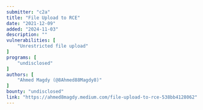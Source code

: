 ```yaml
---
submitter: "c2a"
title: "File Upload to RCE"
date: "2021-12-09"
added: "2024-11-03"
description: ""
vulnerabilities: [
    "Unrestricted file upload"
]
programs: [
    "undisclosed"
]
authors: [
    "Ahmed Magdy (@8Ahmed88Magdy8)"
]
bounty: "undisclosed"
link: "https://ahmed8magdy.medium.com/file-upload-to-rce-538bb4128062"
---
```




